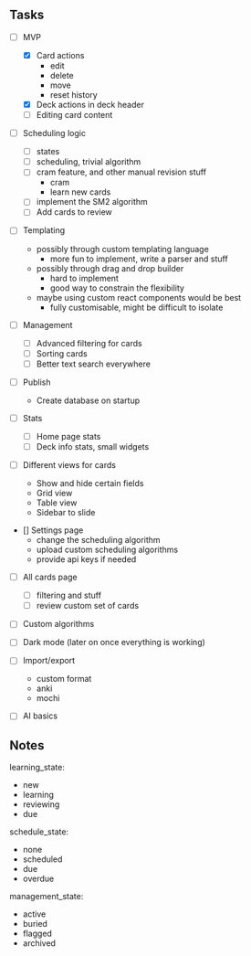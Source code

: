 ## Tasks

- [ ] MVP
    - [x] Card actions
        - edit
        - delete
        - move
        - reset history
    - [x] Deck actions in deck header
    - [ ] Editing card content

- [ ] Scheduling logic
    - [ ] states
    - [ ] scheduling, trivial algorithm
    - [ ] cram feature, and other manual revision stuff
        - cram
        - learn new cards
    - [ ] implement the SM2 algorithm
    - [ ] Add cards to review

- [ ] Templating
    - possibly through custom templating language
        - more fun to implement, write a parser and stuff
    - possibly through drag and drop builder
        - hard to implement
        - good way to constrain the flexibility
    - maybe using custom react components would be best
        - fully customisable, might be difficult to isolate

- [ ] Management
    - [ ] Advanced filtering for cards
    - [ ] Sorting cards
    - [ ] Better text search everywhere

- [ ] Publish
    - Create database on startup

- [ ] Stats
    - [ ] Home page stats
    - [ ] Deck info stats, small widgets

- [ ] Different views for cards
    - Show and hide certain fields
    - Grid view
    - Table view
    - Sidebar to slide

- [] Settings page
    - change the scheduling algorithm
    - upload custom scheduling algorithms
    - provide api keys if needed

- [ ] All cards page
    - [ ] filtering and stuff
    - [ ] review custom set of cards

- [ ] Custom algorithms

- [ ] Dark mode (later on once everything is working)

- [ ] Import/export
    - custom format
    - anki
    - mochi

- [ ] AI basics

## Notes

learning_state:
- new
- learning
- reviewing
- due

schedule_state:
- none
- scheduled
- due
- overdue

management_state:
- active
- buried
- flagged
- archived
